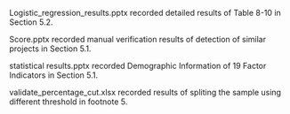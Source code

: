 Logistic_regression_results.pptx recorded detailed results of Table 8-10 in Section 5.2.

Score.pptx recorded manual verification results of detection of similar projects in Section 5.1.

statistical results.pptx recorded Demographic Information of 19 Factor Indicators in Section 5.1.

validate_percentage_cut.xlsx recorded results of spliting the sample using different threshold in footnote 5.
